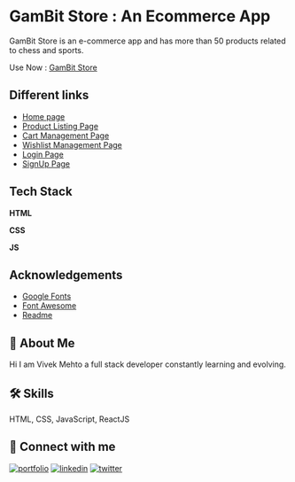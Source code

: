 
# GamBit Store : An Ecommerce App

GamBit Store is an e-commerce app and has more than 50 products related to chess and sports.

Use Now : [GamBit Store](https://gambit-store.netlify.app/)

## Different links

- [Home page](https://gambit-store.netlify.app/)
- [Product Listing Page](https://gambit-store.netlify.app/routes/product.html)
- [Cart Management Page](https://gambit-store.netlify.app/routes/cart.html)
- [Wishlist Management Page](https://gambit-store.netlify.app/routes/wishlist.html)
- [Login Page](https://gambit-store.netlify.app/routes/login.html)
- [SignUp Page](https://gambit-store.netlify.app/routes/signup.html)

## Tech Stack

**HTML**

**CSS**

**JS**

## Acknowledgements

 - [Google Fonts](https://fonts.google.com/specimen/Montserrat?query=mont)
 - [Font Awesome](https://fontawesome.com/)
 - [Readme](https://readme.so/)

## 🚀 About Me
Hi I am  Vivek Mehto a full stack developer constantly learning and evolving.


## 🛠 Skills
HTML, CSS, JavaScript, ReactJS


## 🔗 Connect with me
[![portfolio](https://img.shields.io/badge/my_portfolio-000?style=for-the-badge&logo=ko-fi&logoColor=white)](https://vivekmehto.netlify.app/)
[![linkedin](https://img.shields.io/badge/linkedin-0A66C2?style=for-the-badge&logo=linkedin&logoColor=white)](https://www.linkedin.com/in/vivek-mehto-8a22841ba/)
[![twitter](https://img.shields.io/badge/twitter-1DA1F2?style=for-the-badge&logo=twitter&logoColor=white)](https://twitter.com/vivekmehto_)

